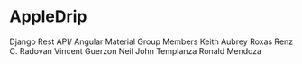 # AppleDrip
Django Rest API/ Angular Material
Group Members
Keith Aubrey Roxas
Renz C. Radovan
Vincent Guerzon
Neil John Templanza
Ronald Mendoza
